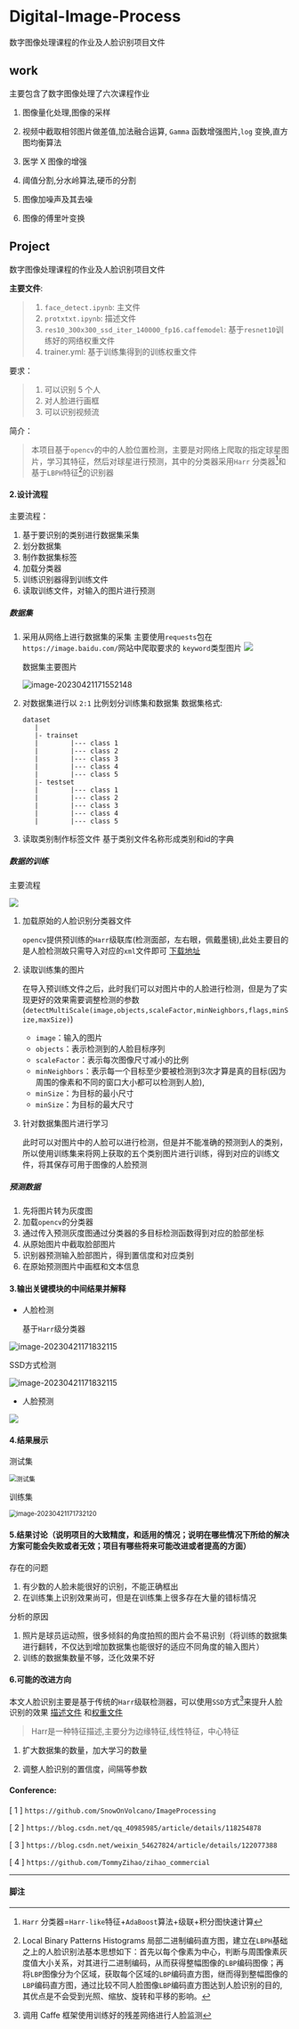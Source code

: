 # Digital-Image-Process
数字图像处理课程的作业及人脸识别项目文件

## work

主要包含了数字图像处理了六次课程作业

1.  图像量化处理,图像的采样

2.  视频中截取相邻图片做差值,加法融合运算, `Gamma` 函数增强图片,`log` 变换,直方图均衡算法

3.  医学 X 图像的增强

4. 阈值分割,分水岭算法,硬币的分割

5. 图像加噪声及其去噪

6. 图像的傅里叶变换

## Project

数字图像处理课程的作业及人脸识别项目文件

**主要文件**:
> 1. `face_detect.ipynb`: 主文件
> 2. `protxtxt.ipynb`: 描述文件
> 3. `res10_300x300_ssd_iter_140000_fp16.caffemodel`: 基于`resnet10`训练好的网络权重文件
> 4. trainer.yml: 基于训练集得到的训练权重文件

要求：
>1. 可以识别 5 个人
>2. 对人脸进行画框
>3. 可以识别视频流

简介：

> 本项目基于`opencv`的中的人脸位置检测，主要是对网络上爬取的指定球星图片，学习其特征，然后对球星进行预测，其中的分类器采用`Harr` 分类器[^ 1 ]和基于`LBPH`特征[^2]的识别器



#### 2.设计流程


主要流程：

1. 基于要识别的类别进行数据集采集
2. 划分数据集
3. 制作数据集标签
4. 加载分类器
5. 训练识别器得到训练文件
6. 读取训练文件，对输入的图片进行预测

##### 数据集

1. 采用从网络上进行数据集的采集
   主要使用`requests`包在`https://image.baidu.com/`网站中爬取要求的 `keyword`类型图片
   ![](./md_img/getdataset.png)   

   数据集主要图片

   ![image-20230421171552148](./Project/md_img/dataset.png)

2. 对数据集进行以 `2:1` 比例划分训练集和数据集
   数据集格式:

   ```
   dataset
      |
      |- trainset
      |        |--- class 1
      |        |--- class 2
      |        |--- class 3
      |        |--- class 4
      |        |--- class 5
      |- testset
      |        |--- class 1
      |        |--- class 2
      |        |--- class 3
      |        |--- class 4
      |        |--- class 5
   ```

3. 读取类别制作标签文件
   基于类别文件名称形成类别和id的字典

##### 数据的训练

主要流程

![](./Project/md_img/line.png)

1. 加载原始的人脸识别分类器文件

   `opencv`提供预训练的`Harr`级联库(检测面部，左右眼，佩戴墨镜),此处主要目的是人脸检测故只需导入对应的`xml`文件即可  [下载地址](https://github.com/opencv/opencv/tree/master/data/haarcascades)

2. 读取训练集的图片

   在导入预训练文件之后，此时我们可以对图片中的人脸进行检测，但是为了实现更好的效果需要调整检测的参数 (`detectMultiScale(image,objects,scaleFactor,minNeighbors,flags,minSize,maxSize)`)

   - `image`：输入的图片
   - `objects`：表示检测到的人脸目标序列
   - `scaleFactor`：表示每次图像尺寸减小的比例
   - `minNeighbors`：表示每一个目标至少要被检测到3次才算是真的目标(因为周围的像素和不同的窗口大小都可以检测到人脸),
   - `minSize`：为目标的最小尺寸
   - `minSize`：为目标的最大尺寸

3. 针对数据集图片进行学习

   此时可以对图片中的人脸可以进行检测，但是并不能准确的预测到人的类别，所以使用训练集来将网上获取的五个类别图片进行训练，得到对应的训练文件，将其保存可用于图像的人脸预测


##### 预测数据

1. 先将图片转为灰度图
2. 加载`opencv`的分类器
3. 通过传入预测灰度图通过分类器的多目标检测函数得到对应的脸部坐标
4. 从原始图片中截取脸部图片
5. 识别器预测输入脸部图片，得到置信度和对应类别
6. 在原始预测图片中画框和文本信息

#### 3.输出关键模块的中间结果并解释

- 人脸检测

  基于`Harr`级分类器

![image-20230421171832115](./Project/md_img/face_detect.png)

SSD方式检测

![image-20230421171832115](./Project/md_img/detect.png)

- 人脸预测

![](./Project/md_img/face_predict.png)

#### 4.结果展示

测试集

<img src="./Project/md_img/testdataset_result.png" alt="测试集" style="zoom:80%;" />

训练集

<img src="./Project/md_img/traindataset_result.png" alt="image-20230421171732120" style="zoom:80%;" />

#### 5.结果讨论（说明项目的大致精度，和适用的情况；说明在哪些情况下所给的解决方案可能会失败或者无效；项目有哪些将来可能改进或者提高的方面）

存在的问题

1. 有少数的人脸未能很好的识别，不能正确框出
2. 在训练集上识别效果尚可，但是在训练集上很多存在大量的错标情况

分析的原因

1. 照片是球员运动照，很多倾斜的角度拍照的图片会不易识别（将训练的数据集进行翻转，不仅达到增加数据集也能很好的适应不同角度的输入图片）
2. 训练的数据集数量不够，泛化效果不好


#### 6.可能的改进方向

本文人脸识别主要是基于传统的`Harr`级联检测器，可以使用`SSD`方式[^3]来提升人脸识别的效果 [描述文件](https://raw.githubusercontent.com/opencv/opencv/master/samples/dnn/face_detector/deploy.prototxt) 和[权重文件](https://raw.githubusercontent.com/opencv/opencv_3rdparty/dnn_samples_face_detector_20180205_fp16/res10_300x300_ssd_iter_140000_fp16.caffemodel)


> Harr是一种特征描述,主要分为边缘特征,线性特征，中心特征

1. 扩大数据集的数量，加大学习的数量

2. 调整人脸识别的置信度，间隔等参数


#### Conference:

[ 1 ] `https://github.com/SnowOnVolcano/ImageProcessing`

[ 2 ] `https://blog.csdn.net/qq_40985985/article/details/118254878`

[ 3 ] `https://blog.csdn.net/weixin_54627824/article/details/122077388`

[ 4 ] `https://github.com/TommyZihao/zihao_commercial`



---

#### 脚注

[^ 1 ]: `Harr` 分类器=`Harr-like`特征+`AdaBoost`算法+级联+积分图快速计算
[^2]: Local Binary Patterns Histograms 局部二进制编码直方图，建立在`LBPH`基础之上的人脸识别法基本思想如下：首先以每个像素为中心，判断与周围像素灰度值大小关系，对其进行二进制编码，从而获得整幅图像的`LBP`编码图像；再将`LBP`图像分为个区域，获取每个区域的`LBP`编码直方图，继而得到整幅图像的`LBP`编码直方图，通过比较不同人脸图像`LBP`编码直方图达到人脸识别的目的,其优点是不会受到光照、缩放、旋转和平移的影响。

[^3]: 调用 Caffe 框架使用训练好的残差网络进行人脸监测


